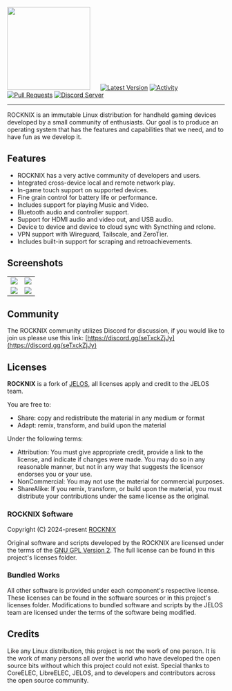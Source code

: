 <img src="https://raw.githubusercontent.com/ROCKNIX/distribution/dev/distributions/ROCKNIX/logos/rocknix-logo.png" width=192>&nbsp;&nbsp;&nbsp;&nbsp;&nbsp;&nbsp;[![Latest Version](https://img.shields.io/github/release/ROCKNIX/distribution.svg?color=FF5555&label=latest%20version&style=flat-square)](https://github.com/ROCKNIX/distribution/releases/latest) [![Activity](https://img.shields.io/github/commit-activity/m/ROCKNIX/distribution?color=FF5555&style=flat-square)](https://github.com/ROCKNIX/distribution/commits) [![Pull Requests](https://img.shields.io/github/issues-pr-closed/ROCKNIX/distribution?color=FF5555&style=flat-square)](https://github.com/ROCKNIX/distribution/pulls) [![Discord Server](https://img.shields.io/discord/948029830325235753?color=FF5555&label=chat&style=flat-square)](https://discord.gg/seTxckZjJy)

---

ROCKNIX is an immutable Linux distribution for handheld gaming devices developed by a small community of enthusiasts.  Our goal is to produce an operating system that has the features and capabilities that we need, and to have fun as we develop it.

## Features

* ROCKNIX has a very active community of developers and users.
* Integrated cross-device local and remote network play.
* In-game touch support on supported devices.
* Fine grain control for battery life or performance.
* Includes support for playing Music and Video.
* Bluetooth audio and controller support.
* Support for HDMI audio and video out, and USB audio.
* Device to device and device to cloud sync with Syncthing and rclone.
* VPN support with Wireguard, Tailscale, and ZeroTier.
* Includes built-in support for scraping and retroachievements.

## Screenshots

<table>
  <tr>
    <td><img src="https://rocknix.org/_inc/images/screenshots/system-view.png"/></td>
    <td><img src="https://rocknix.org/_inc/images/screenshots/menu.png"/></td>
  </tr>
  <tr>
    <td><img src="https://rocknix.org/_inc/images/screenshots/gamelist-view-metadata-immersive.png"/></td>
    <td><img src="https://rocknix.org/_inc/images/screenshots/gamelist-view-no-metadata-immersive.png"/></td>
  </tr>
</table>

## Community

The ROCKNIX community utilizes Discord for discussion, if you would like to join us please use this link: [https://discord.gg/seTxckZjJy](https://discord.gg/seTxckZjJy)

## Licenses

**ROCKNIX** is a fork of [JELOS](https://jelos.org/), all licenses apply and credit to the JELOS team. 

You are free to:

- Share: copy and redistribute the material in any medium or format
- Adapt: remix, transform, and build upon the material

Under the following terms:

- Attribution: You must give appropriate credit, provide a link to the license, and indicate if changes were made. You may do so in any reasonable manner, but not in any way that suggests the licensor endorses you or your use.
- NonCommercial: You may not use the material for commercial purposes.
- ShareAlike: If you remix, transform, or build upon the material, you must distribute your contributions under the same license as the original.

### ROCKNIX Software

Copyright (C) 2024-present [ROCKNIX](https://github.com/ROCKNIX)

Original software and scripts developed by the ROCKNIX are licensed under the terms of the [GNU GPL Version 2](https://choosealicense.com/licenses/gpl-2.0/).  The full license can be found in this project's licenses folder.

### Bundled Works
All other software is provided under each component's respective license.  These licenses can be found in the software sources or in this project's licenses folder.  Modifications to bundled software and scripts by the JELOS team are licensed under the terms of the software being modified.

## Credits

Like any Linux distribution, this project is not the work of one person.  It is the work of many persons all over the world who have developed the open source bits without which this project could not exist.  Special thanks to CoreELEC, LibreELEC, JELOS, and to developers and contributors across the open source community.

